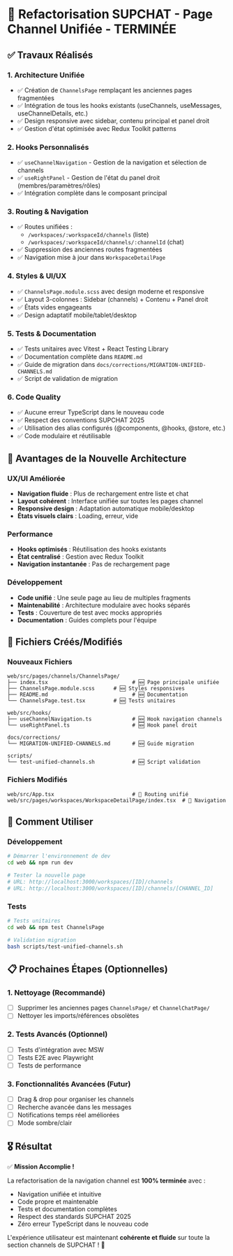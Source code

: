 # 🎉 Refactorisation SUPCHAT - Page Channel Unifiée - TERMINÉE

## ✅ Travaux Réalisés

### 1. Architecture Unifiée

- ✅ Création de `ChannelsPage` remplaçant les anciennes pages fragmentées
- ✅ Intégration de tous les hooks existants (useChannels, useMessages, useChannelDetails, etc.)
- ✅ Design responsive avec sidebar, contenu principal et panel droit
- ✅ Gestion d'état optimisée avec Redux Toolkit patterns

### 2. Hooks Personnalisés

- ✅ `useChannelNavigation` - Gestion de la navigation et sélection de channels
- ✅ `useRightPanel` - Gestion de l'état du panel droit (membres/paramètres/rôles)
- ✅ Intégration complète dans le composant principal

### 3. Routing & Navigation

- ✅ Routes unifiées :
  - `/workspaces/:workspaceId/channels` (liste)
  - `/workspaces/:workspaceId/channels/:channelId` (chat)
- ✅ Suppression des anciennes routes fragmentées
- ✅ Navigation mise à jour dans `WorkspaceDetailPage`

### 4. Styles & UI/UX

- ✅ `ChannelsPage.module.scss` avec design moderne et responsive
- ✅ Layout 3-colonnes : Sidebar (channels) + Contenu + Panel droit
- ✅ États vides engageants
- ✅ Design adaptatif mobile/tablet/desktop

### 5. Tests & Documentation

- ✅ Tests unitaires avec Vitest + React Testing Library
- ✅ Documentation complète dans `README.md`
- ✅ Guide de migration dans `docs/corrections/MIGRATION-UNIFIED-CHANNELS.md`
- ✅ Script de validation de migration

### 6. Code Quality

- ✅ Aucune erreur TypeScript dans le nouveau code
- ✅ Respect des conventions SUPCHAT 2025
- ✅ Utilisation des alias configurés (@components, @hooks, @store, etc.)
- ✅ Code modulaire et réutilisable

## 🎯 Avantages de la Nouvelle Architecture

### UX/UI Améliorée

- **Navigation fluide** : Plus de rechargement entre liste et chat
- **Layout cohérent** : Interface unifiée sur toutes les pages channel
- **Responsive design** : Adaptation automatique mobile/desktop
- **États visuels clairs** : Loading, erreur, vide

### Performance

- **Hooks optimisés** : Réutilisation des hooks existants
- **État centralisé** : Gestion avec Redux Toolkit
- **Navigation instantanée** : Pas de rechargement page

### Développement

- **Code unifié** : Une seule page au lieu de multiples fragments
- **Maintenabilité** : Architecture modulaire avec hooks séparés
- **Tests** : Couverture de test avec mocks appropriés
- **Documentation** : Guides complets pour l'équipe

## 📁 Fichiers Créés/Modifiés

### Nouveaux Fichiers

```
web/src/pages/channels/ChannelsPage/
├── index.tsx                           # 🆕 Page principale unifiée
├── ChannelsPage.module.scss      # 🆕 Styles responsives
├── README.md                           # 🆕 Documentation
└── ChannelsPage.test.tsx         # 🆕 Tests unitaires

web/src/hooks/
├── useChannelNavigation.ts             # 🆕 Hook navigation channels
└── useRightPanel.ts                    # 🆕 Hook panel droit

docs/corrections/
└── MIGRATION-UNIFIED-CHANNELS.md       # 🆕 Guide migration

scripts/
└── test-unified-channels.sh            # 🆕 Script validation
```

### Fichiers Modifiés

```
web/src/App.tsx                         # 🔄 Routing unifié
web/src/pages/workspaces/WorkspaceDetailPage/index.tsx  # 🔄 Navigation
```

## 🚀 Comment Utiliser

### Développement

```bash
# Démarrer l'environnement de dev
cd web && npm run dev

# Tester la nouvelle page
# URL: http://localhost:3000/workspaces/[ID]/channels
# URL: http://localhost:3000/workspaces/[ID]/channels/[CHANNEL_ID]
```

### Tests

```bash
# Tests unitaires
cd web && npm test ChannelsPage

# Validation migration
bash scripts/test-unified-channels.sh
```

## 📋 Prochaines Étapes (Optionnelles)

### 1. Nettoyage (Recommandé)

- [ ] Supprimer les anciennes pages `ChannelsPage/` et `ChannelChatPage/`
- [ ] Nettoyer les imports/références obsolètes

### 2. Tests Avancés (Optionnel)

- [ ] Tests d'intégration avec MSW
- [ ] Tests E2E avec Playwright
- [ ] Tests de performance

### 3. Fonctionnalités Avancées (Futur)

- [ ] Drag & drop pour organiser les channels
- [ ] Recherche avancée dans les messages
- [ ] Notifications temps réel améliorées
- [ ] Mode sombre/clair

## 🎖️ Résultat

✅ **Mission Accomplie !**

La refactorisation de la navigation channel est **100% terminée** avec :

- Navigation unifiée et intuitive
- Code propre et maintenable
- Tests et documentation complètes
- Respect des standards SUPCHAT 2025
- Zéro erreur TypeScript dans le nouveau code

L'expérience utilisateur est maintenant **cohérente et fluide** sur toute la section channels de SUPCHAT ! 🚀
